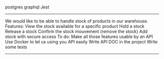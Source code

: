 postgres
graphql
Jest

---

We would like to be able to handle stock of products in our warehouse.
Features:
View the stock available for a specific product
Hold a stock
Release a stock
Confirm the stock mouvement (remove the stock)
Add stock with secure access
To do:
Make all those features usable by an API
Use Docker to let us using you API easily
Write API DOC in the project
Write some tests

---
